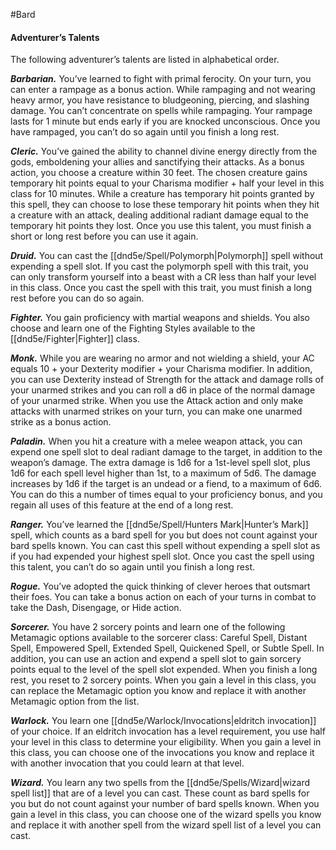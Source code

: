 #Bard
#### Adventurer’s Talents
The following adventurer’s talents are listed in alphabetical order.

***Barbarian.*** You’ve learned to fight with primal ferocity. On your turn, you can enter a rampage as a bonus action. While rampaging and not wearing heavy armor, you have resistance to bludgeoning, piercing, and slashing damage. You can’t concentrate on spells while rampaging. Your rampage lasts for 1 minute but ends early if you are knocked unconscious. Once you have rampaged, you can’t do so again until you finish a long rest.

***Cleric.*** You’ve gained the ability to channel divine energy directly from the gods, emboldening your allies and sanctifying their attacks. As a bonus action, you choose a creature within 30 feet. The chosen creature gains temporary hit points equal to your Charisma modifier + half your level in this class for 10 minutes. While a creature has temporary hit points granted by this spell, they can choose to lose these temporary hit points when they hit a creature with an attack, dealing additional radiant damage equal to the temporary hit points they lost. Once you use this talent, you must finish a short or long rest before you can use it again.

***Druid.*** You can cast the [[dnd5e/Spell/Polymorph\|Polymorph]] spell without expending a spell slot. If you cast the polymorph spell with this trait, you can only transform yourself into a beast with a CR less than half your level in this class. Once you cast the spell with this trait, you must finish a long rest before you can do so again.

***Fighter.*** You gain proficiency with martial weapons and shields. You also choose and learn one of the Fighting Styles available to the [[dnd5e/Fighter\|Fighter]] class.

***Monk.*** While you are wearing no armor and not wielding a shield, your AC equals 10 + your Dexterity modifier + your Charisma modifier. In addition, you can use Dexterity instead of Strength for the attack and damage rolls of your unarmed strikes and you can roll a d6 in place of the normal damage of your unarmed strike. When you use the Attack action and only make attacks with unarmed strikes on your turn, you can make one unarmed strike as a bonus action.

***Paladin.*** When you hit a creature with a melee weapon attack, you can expend one spell slot to deal radiant damage to the target, in addition to the weapon’s damage. The extra damage is 1d6 for a 1st-level spell slot, plus 1d6 for each spell level higher than 1st, to a maximum of 5d6. The damage increases by 1d6 if the target is an undead or a fiend, to a maximum of 6d6. You can do this a number of times equal to your proficiency bonus, and you regain all uses of this feature at the end of a long rest.

***Ranger.*** You’ve learned the [[dnd5e/Spell/Hunters Mark\|Hunter’s Mark]] spell, which counts as a bard spell for you but does not count against your bard spells known. You can cast this spell without expending a spell slot as if you had expended your highest spell slot. Once you cast the spell using this talent, you can’t do so again until you finish a long rest.

***Rogue.*** You’ve adopted the quick thinking of clever heroes that outsmart their foes. You can take a bonus action on each of your turns in combat to take the Dash, Disengage, or Hide action.

***Sorcerer.*** You have 2 sorcery points and learn one of the following Metamagic options available to the sorcerer class: Careful Spell, Distant Spell, Empowered Spell, Extended Spell, Quickened Spell, or Subtle Spell. In addition, you can use an action and expend a spell slot to gain sorcery points equal to the level of the spell slot expended. When you finish a long rest, you reset to 2 sorcery points. When you gain a level in this class, you can replace the Metamagic option you know and replace it with another Metamagic option from the list.

***Warlock.*** You learn one [[dnd5e/Warlock/Invocations\|eldritch invocation]] of your choice. If an eldritch invocation has a level requirement, you use half your level in this class to determine your eligibility. When you gain a level in this class, you can choose one of the invocations you know and replace it with another invocation that you could learn at that level.

***Wizard.*** You learn any two spells from the [[dnd5e/Spells/Wizard\|wizard spell list]] that are of a level you can cast. These count as bard spells for you but do not count against your number of bard spells known. When you gain a level in this class, you can choose one of the wizard spells you know and replace it with another spell from the wizard spell list of a level you can cast.